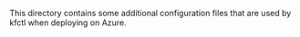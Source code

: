 This directory contains some additional configuration files that are used by kfctl when deploying on Azure.

